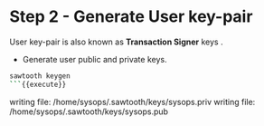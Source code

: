 
# Step 2 - Generate User key-pair

User key-pair is also known as **Transaction Signer** keys .

* Generate user public and private keys.

```bash
sawtooth keygen
```{{execute}}

```
writing file: /home/sysops/.sawtooth/keys/sysops.priv
writing file: /home/sysops/.sawtooth/keys/sysops.pub
```
